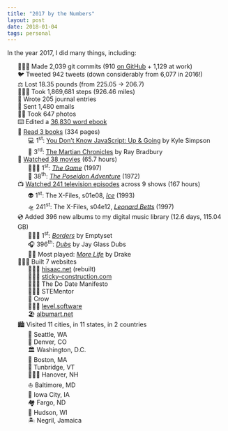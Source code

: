 ```yaml
---
title: "2017 by the Numbers"
layout: post
date: 2018-01-04
tags: personal
---
```


<!-- Remove the dots on the list items so that the emoji can be used instead -->
<style>
    li {
        list-style-type: none;
    }
</style>

In the year 2017, I did many things, including:

- 👨🏻‍💻 Made 2,039 git commits (910 [on GitHub](https://github.com/hisaac) + 1,129 at work)
- 🐦 Tweeted 942 tweets (down considerably from 6,077 in 2016!)
- ⚖️ Lost 18.35 pounds (from 225.05 → 206.7)
- 🚶🏻‍♂️ Took 1,869,681 steps (926.46 miles)
- 📝 Wrote 205 journal entries
- 📧 Sent 1,480 emails
- 🤳🏻 Took 647 photos
- ⌨️ Edited a [36,830 word ebook](https://standardebooks.org/ebooks/christopher-morley/parnassus-on-wheels)
- 📖 [Read 3 books](https://www.goodreads.com/user/year_in_books/2017/32098770) (334 pages)
	- 💻 1<sup>st</sup>: [You Don’t Know JavaScript: Up & Going](https://www.goodreads.com/book/show/25136217-you-don-t-know-js) by Kyle Simpson
	- 🚀 3<sup>rd</sup>: [The Martian Chronicles](https://www.goodreads.com/book/show/76778.The_Martian_Chronicles) by Ray Bradbury
- 🍿 [Watched 38 movies](https://letterboxd.com/hisaac/year/2017/) (65.7 hours)
	- 🕵🏻‍♂️ 1<sup>st</sup>: <cite>[The Game](https://letterboxd.com/film/the-game/)</cite> (1997)
	- 🚢 38<sup>th</sup>: <cite>[The Poseidon Adventure](https://letterboxd.com/film/the-poseidon-adventure/)</cite> (1972)
- 📺 [Watched 241 television episodes](https://trakt.tv/users/hisaac/year/2017) across 9 shows (167 hours)
	- 👽 1<sup>st</sup>: The X-Files, s01e08, <cite>[Ice](https://trakt.tv/shows/the-x-files/seasons/1/episodes/8)</cite> (1993)
	- 🛸 241<sup>st</sup>: The X-Files, s04e12, <cite>[Leonard Betts](https://trakt.tv/shows/the-x-files/seasons/4/episodes/12)</cite> (1997)
- 💿 Added 396 new albums to my digital music library (12.6 days, 115.04 GB)
	- 💆🏻‍♂️ 1<sup>st</sup>: <cite>[Borders](https://song.link/album/us/i/1168072029)</cite> by Emptyset
	- 🎧 396<sup>th</sup>: <cite>[Dubs](https://song.link/album/us/i/1314754302)</cite> by Jay Glass Dubs
	- 🕺🏻 Most played: <cite>[More Life](https://song.link/album/us/i/1216986780)</cite> by Drake
- 👨🏻‍💻 Built 7 websites
	- 🙋🏻‍♂️ [hisaac.net](http://hisaac.net) (rebuilt)
	- 👷🏻‍♂️ [sticky-construction.com](http://sticky-construction.com)
	- 🙇🏻‍♂️ The Do Date Manifesto
	- 👨🏻‍🔬 STEMentor
	- 🦆 Crow
	- 💁🏻‍♂️ [level.software](https://level.software)
	- 🏖 [albumart.net](https://albumart.net)
- 🏙 Visited 11 cities, in 11 states, in 2 countries
	- 🌊 Seattle, WA
	- 🌄 Denver, CO
	- 🏛 Washington, D.C.
	- 🏫 Boston, MA
	- 🍂 Tunbridge, VT
	- 👨🏻‍⚖️ Hanover, NH
	- ⛵️ Baltimore, MD
	- 🌽 Iowa City, IA
	- 🏘 Fargo, ND
	- 🌲 Hudson, WI
	- 🏝 Negril, Jamaica
